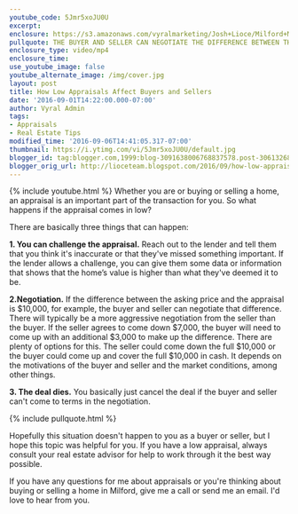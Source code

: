 ```yaml
---
youtube_code: 5Jmr5xoJU0U
excerpt:
enclosure: https://s3.amazonaws.com/vyralmarketing/Josh+Lioce/Milford+MA+Real+Estate+Agent-+What+happens+when+an+appraisal+comes+in+low%253F.mp4
pullquote: THE BUYER AND SELLER CAN NEGOTIATE THE DIFFERENCE BETWEEN THE APPRAISAL AND THE SALE PRICE.
enclosure_type: video/mp4
enclosure_time:
use_youtube_image: false
youtube_alternate_image: /img/cover.jpg
layout: post
title: How Low Appraisals Affect Buyers and Sellers
date: '2016-09-01T14:22:00.000-07:00'
author: Vyral Admin
tags:
- Appraisals
- Real Estate Tips
modified_time: '2016-09-06T14:41:05.317-07:00'
thumbnail: https://i.ytimg.com/vi/5Jmr5xoJU0U/default.jpg
blogger_id: tag:blogger.com,1999:blog-3091638006768837578.post-306132684119376971
blogger_orig_url: http://lioceteam.blogspot.com/2016/09/how-low-appraisals-affect-buyers-and.html
---
```

{% include youtube.html %}
Whether you are or buying or selling a home, an appraisal is an important part of the transaction for you. So what happens if the appraisal comes in low?

There are basically three things that can happen:

**1. You can challenge the appraisal.** Reach out to the lender and tell them that you think it's inaccurate or that they've missed something important. If the lender allows a challenge, you can give them some data or information that shows that the home’s value is higher than what they've deemed it to be.

**2.Negotiation.** If the difference between the asking price and the appraisal is $10,000, for example, the buyer and seller can negotiate that difference. There will typically be a more aggressive negotiation from the seller than the buyer. If the seller agrees to come down $7,000, the buyer will need to come up with an additional $3,000 to make up the difference. There are plenty of options for this. The seller could come down the full $10,000 or the buyer could come up and cover the full $10,000 in cash. It depends on the motivations of the buyer and seller and the market conditions, among other things.

**3. The deal dies.** You basically just cancel the deal if the buyer and seller can't come to terms in the negotiation.

{% include pullquote.html %}

Hopefully this situation doesn't happen to you as a buyer or seller, but I hope this topic was helpful for you. If you have a low appraisal, always consult your real estate advisor for help to work through it the best way possible.

If you have any questions for me about appraisals or you're thinking about buying or selling a home in Milford, give me a call or send me an email. I'd love to hear from you.
